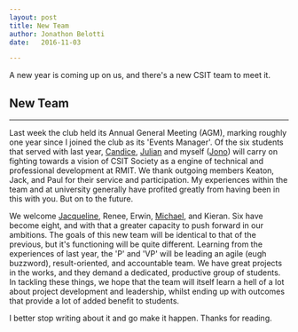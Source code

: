 ```yaml
---
layout: post
title: New Team
author: Jonathon Belotti
date:   2016-11-03

---
```


A new year is coming up on us, and there's a new CSIT team to meet it.
<!--excerpt-->
## New Team
-----

Last week the club held its Annual General Meeting (AGM), marking roughly one year since I joined the club as its 'Events Manager'. Of the six students that served with last year, [Candice](https://www.linkedin.com/in/candicebowditch), [Julian](https://au.linkedin.com/in/julian-wise-3a842738) and myself ([Jono](https://au.linkedin.com/in/jonathonbelotti)) will carry on fighting towards a vision of CSIT Society as a engine of technical and professional development at RMIT. We thank outgoing members Keaton, Jack, and Paul for their service and participation. My experiences within the team and at university generally have profited greatly from having been in this with you. But on to the future.

We welcome [Jacqueline](https://au.linkedin.com/in/jacshad), Renee, Erwin, [Michael](https://www.linkedin.com/in/michael-swiatkiwsky-167915126), and Kieran. Six have become eight, and with that a greater capacity to push forward in our ambitions. The goals of this new team will be identical to that of the previous, but it's functioning will be quite different. Learning from the experiences of last year, the 'P' and 'VP' will be leading an agile (eugh buzzword), result-oriented, and accountable team. We have great projects in the works, and they demand a dedicated, productive group of students. In tackling these things, we hope that the team will itself learn a hell of a lot about project development and leadership, whilst ending up with outcomes that provide a lot of added benefit to students.

I better stop writing about it and go make it happen. Thanks for reading.
